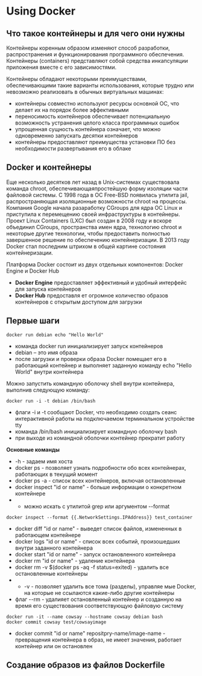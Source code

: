 # Using Docker

## Что такое контейнеры и для чего они нужны

Контейнеры коренным образом изменяют способ разработки, распространения и функционирования программного обеспечения. Контейнеры (containers) представляют собой средства инкапсуляции приложения вместе с его зависимостями.

Контейнеры обладают некоторыми преимуществами, обеспечивающими такие варианты использования, которые трудно или невозможно реализовать в обычных виртуальных машинах:
- контейнеры совместно используют ресурсы основной ОС, что делает их на порядок более эффективными
- переносимость контейнеров обеспечивает потенциальную возможность устранения целого класса программных ошибок
- упрощенная сущность контейнера означает, что можно одновременно запускать десятки контейнеров
- контейнеры предоставляют преимущества установки ПО без необходимости развертывания его в облаке

## Docker и контейнеры
Еще несколько десятков лет назад в Unix-системах существовала команда chroot, обеспечивающаяпростейшую форму изоляции части файловой системы. С 1998 года в ОС Free-BSD появилась утилита jail, распространяющая изоляционные возможности chroot на процессы. Компания Google начала разаработку CGroups для ядра ОС Linux и приступила к перемещению своей инфраструктуры в контейнеры. Проект Linux Containers (LXC) был создан в 2008 году и вскоре объединил CGroups, пространства имен ядра, технологию chroot и некоторые другие технологии, чтобы предоставить полностью завершенное решение по обеспечению контейнеризации. В 2013 году Docker стал последним штрихом в общей картине состояния
контейнеризации.

Платформа Docker состоит из двух отдельных компонентов: Docker Engine и Docker Hub
- **Docker Engine** предоставляет эффективный и удобный интерфейс для запуска контейнеров
- **Docker Hub** предоставля ет огромное количество образов контейнеров с открытым доступом для загрузки

## Первые шаги
```
docker run debian echo "Hello World"
```
- команда docker run инициализирует запуск контейнеров
- debian – это имя образа
- после загрузки и проверки образа Docker помещает его в работающий контейнер и выполняет заданную команду echo "Hello World" внутри контейнера

Можно запустить командную оболочку shell внутри контейнера, выполнив следующую команду:
```
docker run -i -t debian /bin/bash
```
- флаги -i и -t сообщают Docker, что необходимо создать сеанс интерактивной работы на подключаемом терминальном устройстве tty
- команда /bin/bash инициализирует командную оболочку bash
- при выходе из командной оболочки контейнер прекратит работу

**Основные команды**
- -h - задаем имя хоста
- docker ps - позволяет узнать подробности обо всех контейнерах, работающих в текущий момент
- docker ps -a - список всех контейнеров, включая остановленные
- docker inspect "id or name" - больше информации о конкретном контейнере
- - можно искать с утилитой grep или аргументом --format
```
docker inspect --format {{.NetworkSettings.IPAddress}} test_container
```
- docker diff "id or name" - выведет список файлов, измененных в работающем контейнере
- docker logs "id or name" - список всех событий, произошедших внутри заданного контейнера
- docker start "id or name" - запуск остановленного контейнера
- docker rm "id or name" - удаление контейнера
- docker rm -v $(docker ps -aq -f status=exited) - удалить все остановленные контейнеры
- - -v - позволяет удалить все тома (разделы), управляе мые Docker, на которые не ссылаются какие-либо другие контейнеры
- флаг --rm - удалияет остановленный контейнер и созданную на время его существования соответствующую файловую систему
```
docker run -it --name cowsay --hostname cowsay debian bash
docker commit cowsay test/cowsayimage
```
- docker commit "id or name" repositpry-name/image-name - превращения контейнера в образ, не имеет значения, работает контейнер или он остановлен

## Создание образов из файлов Dockerfile


